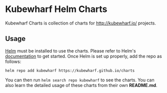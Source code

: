 # Kubewharf Helm Charts

Kubewharf Charts is collection of charts for http://kubewharf.io/ projects.

## Usage

[Helm](https://helm.sh) must be installed to use the charts.
Please refer to Helm's [documentation](https://helm.sh/docs/) to get started. Once Helm is set up properly, add the repo as follows:

```
helm repo add kubewharf https://kubewharf.github.io/charts
```

You can then run `helm search repo kubewharf` to see the charts. You can also learn the detailed usage of these charts from their own **README.md**.